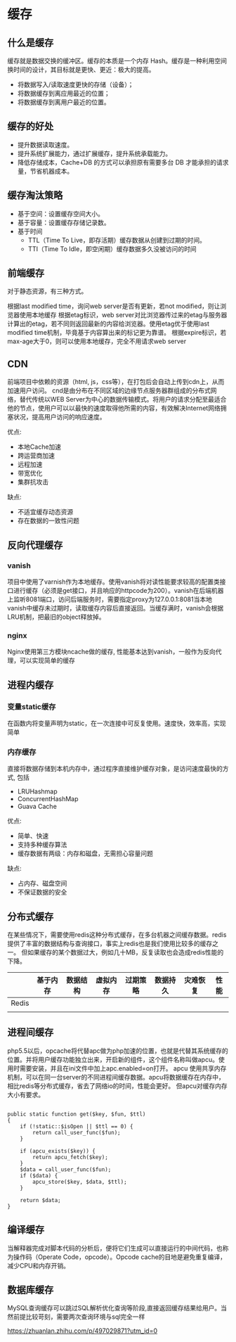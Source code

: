 # 缓存

## 什么是缓存

缓存就是数据交换的缓冲区。缓存的本质是一个内存 Hash。缓存是一种利用空间换时间的设计，其目标就是更快、更近：极大的提高。

- 将数据写入/读取速度更快的存储（设备）；
- 将数据缓存到离应用最近的位置；
- 将数据缓存到离用户最近的位置。

## 缓存的好处

- 提升数据读取速度。
- 提升系统扩展能力，通过扩展缓存，提升系统承载能力。
- 降低存储成本，Cache+DB 的方式可以承担原有需要多台 DB 才能承担的请求量，节省机器成本。

## 缓存淘汰策略

- 基于空间：设置缓存空间大小。
- 基于容量：设置缓存存储记录数。
- 基于时间
  - TTL（Time To Live，即存活期）缓存数据从创建到过期的时间。
  - TTI（Time To Idle，即空闲期）缓存数据多久没被访问的时间

## 前端缓存

对于静态资源，有三种方式。

根据last modified time，询问web server是否有更新，若not modified，则让浏览器使用本地缓存
根据etag标识，web server对比浏览器传过来的etag与服务器计算出的etag，若不同则返回最新的内容给浏览器。使用etag优于使用last modified time机制，毕竟基于内容算出来的标记更为靠谱。
根据expire标识，若max-age大于0，则可以使用本地缓存，完全不用请求web server

## CDN

前端项目中依赖的资源（html, js，css等），在打包后会自动上传到cdn上，从而加速用户访问。
cnd是由分布在不同区域的边缘节点服务器群组成的分布式网络，替代传统以WEB Server为中心的数据传输模式。将用户的请求分配至最适合他的节点，使用户可以以最快的速度取得他所需的内容，有效解决Internet网络拥塞状况，提高用户访问的响应速度。  

优点:

- 本地Cache加速
- 跨运营商加速
- 远程加速
- 带宽优化
- 集群抗攻击

缺点:

- 不适宜缓存动态资源
- 存在数据的一致性问题

## 反向代理缓存

### vanish  

项目中使用了varnish作为本地缓存。使用vanish将对读性能要求较高的配置类接口进行缓存（必须是get接口，并且响应的httpcode为200）。vanish在后端机器上监听8081端口，访问后端服务时，需要指定proxy为127.0.0.1:8081当本地vanish中缓存未过期时，读取缓存内容后直接返回。当缓存满时，vanish会根据LRU机制，把最旧的object释放掉。

### nginx

Nginx使用第三方模块ncache做的缓存, 性能基本达到vanish，一般作为反向代理，可以实现简单的缓存

## 进程内缓存

### 变量static缓存

在函数内将变量声明为static，在一次连接中可反复使用。速度快，效率高，实现简单

### 内存缓存

直接将数据存储到本机内存中，通过程序直接维护缓存对象，是访问速度最快的方式, 包括

- LRUHashmap
- ConcurrentHashMap
- Guava Cache

优点:

- 简单、快速
- 支持多种缓存算法
- 缓存数据有两级：内存和磁盘，无需担心容量问题

缺点:

- 占内存、磁盘空间
- 不保证数据的安全

## 分布式缓存

在某些情况下，需要使用redis这种分布式缓存，在多台机器之间缓存数据。redis提供了丰富的数据结构与查询接口，事实上redis也是我们使用比较多的缓存之一。 但如果缓存的某个数据过大，例如几十MB，反复读取也会造成redis性能的下降。

|       | 基于内存 | 数据结构 | 虚拟内存 | 过期策略 | 数据持久 | 灾难恢复 | 性能 |
| ----- | -------- | -------- | -------- | -------- | -------- | -------- | ---- |
| Redis |          |          |          |          |          |          |      |
|       |          |          |          |          |          |          |      |

## 进程间缓存

php5.5以后，opcache将代替apc做为php加速的位置，也就是代替其系统缓存的位置。并将用户缓存功能独立出来，开启新的组件，这个组件名称叫做apcu。使用时需要安装，并且在ini文件中加上apc.enabled=on打开。
apcu 使用共享内存机制，可以在同一台server的不同进程间缓存数据。apcu将数据缓存在内存中，相比redis等分布式缓存，省去了网络io的时间，性能会更好。 但apcu对缓存内存大小有要求。

```shell

public static function get($key, $fun, $ttl)
{
    if (!static::$isOpen || $ttl == 0) {
        return call_user_func($fun);
    }

    if (apcu_exists($key)) {
        return apcu_fetch($key);
    }
    $data = call_user_func($fun);
    if ($data) {
        apcu_store($key, $data, $ttl);
    }

    return $data;
}
```


## 编译缓存

当解释器完成对脚本代码的分析后，便将它们生成可以直接运行的中间代码，也称为操作码（Operate Code，opcode）。Opcode cache的目地是避免重复编译，减少CPU和内存开销。

## 数据库缓存

MySQL查询缓存可以跳过SQL解析优化查询等阶段,直接返回缓存结果给用户。当然前提比较苛刻，需要两次查询环境与sql完全一样


https://zhuanlan.zhihu.com/p/497029871?utm_id=0